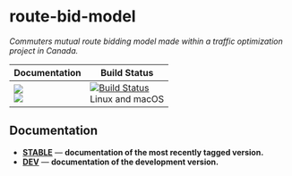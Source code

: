 # route-bid-model
*Commuters mutual route bidding model made within a traffic optimization project in Canada.*

| **Documentation** | **Build Status** |
|---------------|--------------|
|[![][docs-stable-img]][docs-stable-url] <br/> [![][docs-latest-img]][docs-dev-url] | [![Build Status][travis-img]][travis-url]  <br/> Linux and macOS |

## Documentation


- [**STABLE**][docs-stable-url] &mdash; **documentation of the most recently tagged version.**
- [**DEV**][docs-dev-url] &mdash; **documentation of the development version.**

[docs-latest-img]: https://img.shields.io/badge/docs-latest-blue.svg
[docs-stable-img]: https://img.shields.io/badge/docs-stable-blue.svg
[docs-dev-url]: https://travis-ci.org/jacfilip/ZombieCar/dev
[docs-stable-url]: https://travis-ci.org/jacfilip/ZombieCar/stable

[travis-img]: https://travis-ci.org/jacfilip/ZombieCar.svg?branch=master
[travis-url]: https://travis-ci.org/jacfilip/ZombieCar
